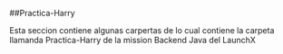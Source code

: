 ##Practica-Harry

Esta seccion contiene algunas carpertas de lo cual contiene la carpeta llamanda Practica-Harry de la mission Backend Java del LaunchX